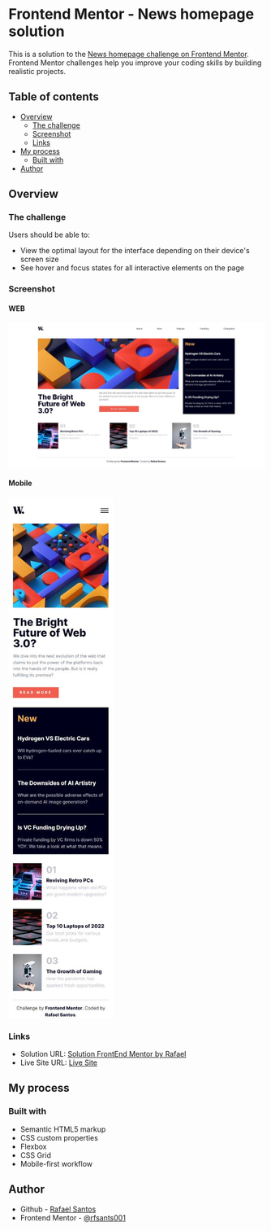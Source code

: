 # Frontend Mentor - News homepage solution

This is a solution to the [News homepage challenge on Frontend Mentor](https://www.frontendmentor.io/challenges/news-homepage-H6SWTa1MFl). Frontend Mentor challenges help you improve your coding skills by building realistic projects.

## Table of contents

- [Overview](#overview)
  - [The challenge](#the-challenge)
  - [Screenshot](#screenshot)
  - [Links](#links)
- [My process](#my-process)
  - [Built with](#built-with)
- [Author](#author)

## Overview

### The challenge

Users should be able to:

- View the optimal layout for the interface depending on their device's screen size
- See hover and focus states for all interactive elements on the page

### Screenshot

#### WEB

![](./screenshot-web.jpg)

#### Mobile

![](./screenshot-mobile.jpg)

### Links

- Solution URL: [Solution FrontEnd Mentor by Rafael](https://www.frontendmentor.io/challenges/news-homepage-H6SWTa1MFl/hub)
- Live Site URL: [Live Site](https://rfsants001.github.io/news-homepage-mentor/)

## My process

### Built with

- Semantic HTML5 markup
- CSS custom properties
- Flexbox
- CSS Grid
- Mobile-first workflow

## Author

- Github - [Rafael Santos](https://github.com/rfsants001)
- Frontend Mentor - [@rfsants001](https://www.frontendmentor.io/profile/rfsants001)
